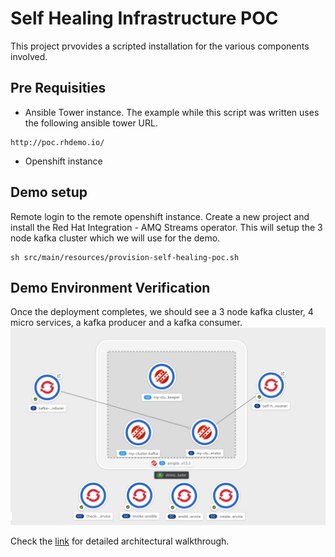 # Self Healing Infrastructure POC

This project prvovides a scripted installation for the various components involved.

## Pre Requisities

+ Ansible Tower instance. The example while this script was written uses the following
ansible tower URL.
```
http://poc.rhdemo.io/
```
+ Openshift instance

## Demo setup
Remote login to the remote openshift instance. Create a new project and install the Red Hat Integration - AMQ Streams operator.
This will setup the 3 node kafka cluster which we will use for the demo.

```
sh src/main/resources/provision-self-healing-poc.sh
```

## Demo Environment Verification
Once the deployment completes, we should see a 3 node kafka cluster, 4 micro services, a kafka producer and a kafka consumer.
![Demo Topology](src/main/resources/images/ansible_architecture.png)

Check the [link](https://docs.google.com/document/d/1rMdVhcOfXVzWm_oXO0tY0cy3E-CExafMQZo6s-bu7WA/edit#heading=h.66y4kqbj468a) for detailed architectural walkthrough.
